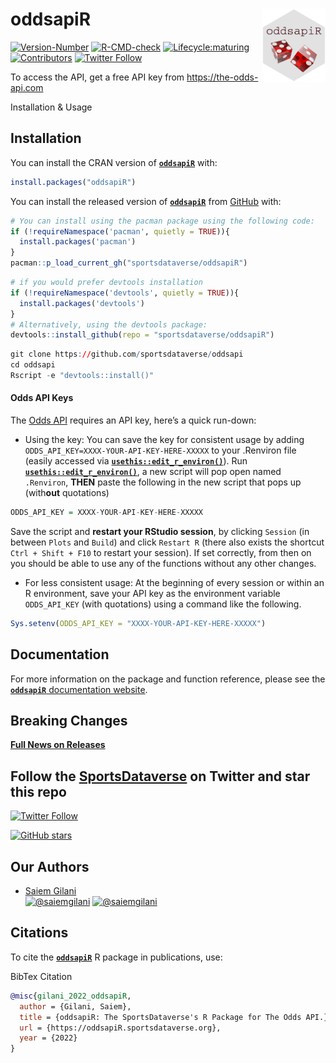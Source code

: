 
# 

# **oddsapiR** <a href='https://oddsapiR.sportsdataverse.org/'><img src='https://raw.githubusercontent.com/saiemgilani/oddsapiR/main/logo.png' align="right" width="20%" min-width="100px"/></a>

<!-- badges: start -->

[![Version-Number](https://img.shields.io/github/r-package/v/saiemgilani/oddsapiR?label=oddsapiR&logo=R&style=for-the-badge)](https://github.com/sportsdataverse/oddsapiR)
[![R-CMD-check](https://img.shields.io/github/workflow/status/saiemgilani/oddsapiR/R-CMD-check?label=R-CMD-Check&logo=R&logoColor=white&style=for-the-badge)](https://github.com/sportsdataverse/oddsapiR/actions/workflows/R-CMD-check.yaml)
[![Lifecycle:maturing](https://img.shields.io/badge/lifecycle-maturing-blue.svg?style=for-the-badge&logo=github)](https://github.com/sportsdataverse/oddsapiR)
[![Contributors](https://img.shields.io/github/contributors/saiemgilani/oddsapiR?style=for-the-badge)](https://github.com/sportsdataverse/oddsapiR/graphs/contributors)
[![Twitter
Follow](https://img.shields.io/twitter/follow/SportsDataverse?color=blue&label=%40SportsDataverse&logo=twitter&style=for-the-badge)](https://twitter.com/SportsDataverse)

<!-- badges: end -->

To access the API, get a free API key from <https://the-odds-api.com>

Installation & Usage

## **Installation**

You can install the CRAN version of
[**`oddsapiR`**](https://CRAN.R-project.org/package=oddsapiR) with:

``` r
install.packages("oddsapiR")
```

You can install the released version of
[**`oddsapiR`**](https://github.com/sportsdataverse/oddsapiR) from
[GitHub](https://github.com/sportsdataverse/oddsapiR) with:

``` r
# You can install using the pacman package using the following code:
if (!requireNamespace('pacman', quietly = TRUE)){
  install.packages('pacman')
}
pacman::p_load_current_gh("sportsdataverse/oddsapiR")
```

``` r
# if you would prefer devtools installation
if (!requireNamespace('devtools', quietly = TRUE)){
  install.packages('devtools')
}
# Alternatively, using the devtools package:
devtools::install_github(repo = "sportsdataverse/oddsapiR")
```

``` r
git clone https://github.com/sportsdataverse/oddsapi
cd oddsapi
Rscript -e "devtools::install()"
```

#### **Odds API Keys**

The [Odds API](https://the-odds-api.com) requires an API key, here’s a
quick run-down:

-   Using the key: You can save the key for consistent usage by adding
    `ODDS_API_KEY=XXXX-YOUR-API-KEY-HERE-XXXXX` to your .Renviron file
    (easily accessed via
    [**`usethis::edit_r_environ()`**](https://usethis.r-lib.org/reference/edit.html)).
    Run
    [**`usethis::edit_r_environ()`**](https://usethis.r-lib.org/reference/edit.html),
    a new script will pop open named `.Renviron`, **THEN** paste the
    following in the new script that pops up (with**out** quotations)

``` r
ODDS_API_KEY = XXXX-YOUR-API-KEY-HERE-XXXXX
```

Save the script and **restart your RStudio session**, by clicking
`Session` (in between `Plots` and `Build`) and click `Restart R` (there
also exists the shortcut `Ctrl + Shift + F10` to restart your session).
If set correctly, from then on you should be able to use any of the
functions without any other changes.

-   For less consistent usage: At the beginning of every session or
    within an R environment, save your API key as the environment
    variable `ODDS_API_KEY` (with quotations) using a command like the
    following.

``` r
Sys.setenv(ODDS_API_KEY = "XXXX-YOUR-API-KEY-HERE-XXXXX")
```

## **Documentation**

For more information on the package and function reference, please see
the [**`oddsapiR`** documentation
website](https://oddsapiR.sportsdataverse.org).

## **Breaking Changes**

[**Full News on
Releases**](https://oddsapiR.sportsdataverse.org/news/index.html)

## Follow the [SportsDataverse](https://twitter.com/SportsDataverse) on Twitter and star this repo

[![Twitter
Follow](https://img.shields.io/twitter/follow/SportsDataverse?color=blue&label=%40SportsDataverse&logo=twitter&style=for-the-badge)](https://twitter.com/SportsDataverse)

[![GitHub
stars](https://img.shields.io/github/stars/sportsdataverse/oddsapiR.svg?color=eee&logo=github&style=for-the-badge&label=Star%20oddsapiR&maxAge=2592000)](https://github.com/sportsdataverse/oddsapiR/stargazers/)

## **Our Authors**

-   [Saiem Gilani](https://twitter.com/saiemgilani)  
    <a href="https://twitter.com/saiemgilani" target="blank"><img src="https://img.shields.io/twitter/follow/saiemgilani?color=blue&label=%40saiemgilani&logo=twitter&style=for-the-badge" alt="@saiemgilani" /></a>
    <a href="https://github.com/saiemgilani" target="blank"><img src="https://img.shields.io/github/followers/saiemgilani?color=eee&logo=Github&style=for-the-badge" alt="@saiemgilani" /></a>

## **Citations**

To cite the [**`oddsapiR`**](https://oddsapiR.sportsdataverse.org) R
package in publications, use:

BibTex Citation

``` bibtex
@misc{gilani_2022_oddsapiR,
  author = {Gilani, Saiem},
  title = {oddsapiR: The SportsDataverse's R Package for The Odds API.},
  url = {https://oddsapiR.sportsdataverse.org},
  year = {2022}
}
```
